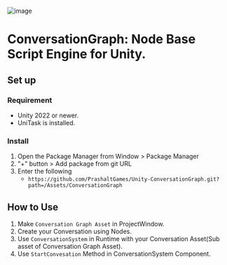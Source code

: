 ![image](https://github.com/PrashaltGames/Unity-ConversationGraph/assets/58623243/822015b0-d29d-4f18-91f5-403e8071fa52)

# ConversationGraph: Node Base Script Engine for Unity.
## Set up
### Requirement
- Unity 2022 or newer.
- UniTask is installed.

### Install
1. Open the Package Manager from Window > Package Manager
2. "+" button > Add package from git URL
3. Enter the following
     - `https://github.com/PrashaltGames/Unity-ConversationGraph.git?path=/Assets/ConversationGraph`

## How to Use
1. Make `Conversation Graph Asset` in ProjectWindow.
2. Create your Conversation using Nodes.
3. Use `ConversationSystem` in Runtime with your Conversation Asset(Sub asset of Conversation Graph Asset).
4. Use `StartConvesation` Method in ConversationSystem Component.

